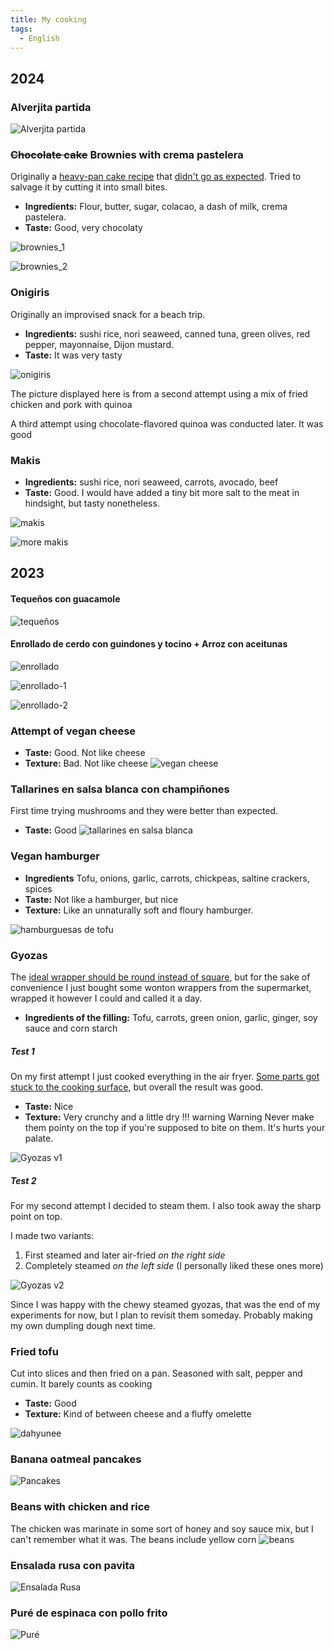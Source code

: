 ```yaml
---
title: My cooking
tags:
  - English
---
```


## 2024
### Alverjita partida
![Alverjita partida](https://imgur.com/Z9CzYGW.jpeg)
### ~~Chocolate cake~~ Brownies with crema pastelera
Originally a [heavy-pan cake recipe](https://www.youtube.com/watch?v=Ru2NffZ9WRU) that [didn't go as expected](https://i.imgur.com/kzeTkAP.jpeg). Tried to salvage it by cutting it into small bites.
- **Ingredients:** Flour, butter, sugar, colacao, a dash of milk, crema pastelera.
- **Taste:** Good, very chocolaty

![brownies_1](https://i.imgur.com/o8pvw9w.jpeg)

![brownies_2](https://i.imgur.com/KjnP1VT.jpeg)
### Onigiris
Originally an improvised snack for a beach trip.
- **Ingredients:** sushi rice, nori seaweed, canned tuna, green olives, red pepper, mayonnaise, Dijon mustard.
- **Taste:** It was very tasty

![onigiris](https://i.imgur.com/Pl3KddD.jpeg)

The picture displayed here is from a second attempt using a mix of fried chicken and pork with quinoa

A third attempt using chocolate-flavored quinoa was conducted later. It was good 
### Makis
- **Ingredients:** sushi rice, nori seaweed, carrots, avocado, beef 
- **Taste:** Good. I would have added a tiny bit more salt to the meat in hindsight, but tasty nonetheless.

![makis](https://i.imgur.com/4npuSjK.png)

![more makis](https://i.imgur.com/UksteIT.png)


## 2023
#### Tequeños con guacamole
![tequeños](https://i.imgur.com/ObEMKSt.png)

#### Enrollado de cerdo con guindones y tocino + Arroz con aceitunas
![enrollado](https://i.imgur.com/X2OHXt8.png)

![enrollado-1](https://i.imgur.com/hOcBwuX.png)

![enrollado-2](https://i.imgur.com/0GsL11W.png)

### Attempt of vegan cheese
- **Taste:** Good. Not like cheese
- **Texture:** Bad. Not like cheese
 ![vegan cheese](https://i.imgur.com/2gCnPwy.jpg)
### Tallarines en salsa blanca con champiñones
First time trying mushrooms and they were better than expected.
- **Taste:** Good
![tallarines en salsa blanca](https://i.imgur.com/REthNsq.jpg)

### Vegan hamburger
- **Ingredients** Tofu, onions, garlic, carrots, chickpeas, saltine crackers, spices
- **Taste:** Not like a hamburger, but nice
- **Texture:** Like an unnaturally soft and floury hamburger.

![hamburguesas de tofu](https://i.imgur.com/kGcjwgg.jpg)

### Gyozas
The [ideal wrapper should be round instead of square](https://www.budgetbytes.com/wp-content/uploads/2016/02/Fill-and-Fold-Gyoza.jpg), but for the sake of convenience I just bought some wonton wrappers from the supermarket, wrapped it however I could and called it a day.

- **Ingredients of the filling:** Tofu, carrots, green onion, garlic, ginger, soy sauce and corn starch
##### Test 1
On my first attempt I just cooked everything in the air fryer. [Some parts got stuck to the cooking surface](https://i.imgur.com/ViT8Zxg.jpg), but overall the result was good.

- **Taste:** Nice
- **Texture:** Very crunchy and a little dry
!!! warning Warning
	 Never make them pointy on the top if you're supposed to bite on them. It's hurts your palate.

![Gyozas v1](https://i.imgur.com/jkm3RLl.jpg)

##### Test 2
For my second attempt I decided to steam them. I also took away the sharp point on top.

I made two variants:
1. First steamed and later air-fried _on the right side_
2. Completely steamed _on the left side_ (I personally liked these ones more)

![Gyozas v2](https://i.imgur.com/7LiyEVs.jpg)

Since I was happy with the chewy steamed gyozas, that was the end of my experiments for now, but I plan to revisit them someday. Probably making my own dumpling dough next time.

### Fried tofu
Cut into slices and then fried on a pan. Seasoned with salt, pepper and cumin. It barely counts as cooking
- **Taste:** Good
- **Texture:** Kind of between cheese and a fluffy omelette

![dahyunee](https://i.imgur.com/1Y3CqDb.jpg)
### Banana oatmeal pancakes 
![Pancakes](https://i.imgur.com/7SvEC8E.jpg)
### Beans with chicken and rice
The chicken was marinate in some sort of honey and soy sauce mix, but I can't remember what it was. The beans include yellow corn
![beans](https://i.imgur.com/JYrcxSp.jpg)

### Ensalada rusa con pavita
![Ensalada Rusa](https://i.imgur.com/ikcaZSx.jpg)
### Puré de espinaca con pollo frito
![Puré](https://i.imgur.com/obHqaGF.jpg)